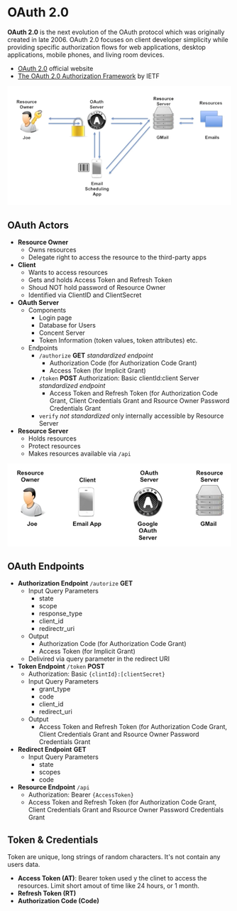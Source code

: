 # OAuth 2.0

**OAuth 2.0** is the next evolution of the OAuth protocol which was originally created in late 2006. OAuth 2.0 focuses on client developer simplicity while providing specific authorization flows for web applications, desktop applications, mobile phones, and living room devices.

- [OAuth 2.0](https://oauth.net/2/) official website
- [The OAuth 2.0 Authorization Framework](https://tools.ietf.org/html/rfc6749) by IETF

![oauth2.0-example](/assets/oauth2.0-example.png "OAuth 2.0 example")

## OAuth Actors

- **Resource Owner**
  - Owns resources
  - Delegate right to access the resource to the third-party apps
- **Client**
  - Wants to access resources
  - Gets and holds Access Token and Refresh Token
  - Shoud NOT hold password of Resource Owner
  - Identified via ClientID and ClientSecret
- **OAuth Server**
  - Components
    - Login page
    - Database for Users
    - Concent Server
    - Token Information (token values, token attributes) etc.
  - Endpoints
    - `/authorize` **GET** *standardized endpoint*
      - Authorization Code (for Authorization Code Grant)
      - Access Token (for Implicit Grant)
    - `/token` **POST** Authorization: Basic clientId:client Server *standardized endpoint*
      - Access Token and Refresh Token (for Authorization Code Grant, Client Credentials Grant and Rsource Owner Password Credentials Grant
    - `verify` *not standardized*  only internally accessible by Resource Server
- **Resource Server**
  - Holds resources
  - Protect resources
  - Makes resources available via `/api`

![oauth2.0-actors](/assets/oauth2.0-actors.png "OAuth 2.0 Actors")

## OAuth Endpoints

- **Authorization Endpoint** `/autorize` **GET**
  - Input Query Parameters
    - state
    - scope
    - response_type
    - client_id
    - redirectr_uri
  - Output
    - Authorization Code (for Authorization Code Grant)
    - Access Token (for Implicit Grant)
  - Delivired via query parameter in the redirect URI
- **Token Endpoint** `/token` **POST**
  - Authorization: Basic `{clintId}:[clientSecret}`
  - Input Query Parameters
    - grant_type
    - code
    - client_id
    - redirect_uri
  - Output
    - Access Token and Refresh Token (for Authorization Code Grant, Client Credentials Grant and Rsource Owner Password Credentials Grant
- **Redirect Endpoint** **GET**
  - Input Query Parameters
    - state
    - scopes
    - code
- **Resource Endpoint** `/api`
  - Authorization: Bearer `{AccessToken}`
  - Access Token and Refresh Token (for Authorization Code Grant, Client Credentials Grant and Rsource Owner Password Credentials Grant

## Token & Credentials

Token are unique, long strings of random characters. It's not contain any users data.

- **Access Token (AT)**: Bearer token used y the clinet to access the resources. Limit short amout of time like 24 hours, or 1 month.
- **Refresh Token (RT)**
- **Authorization Code (Code)**
